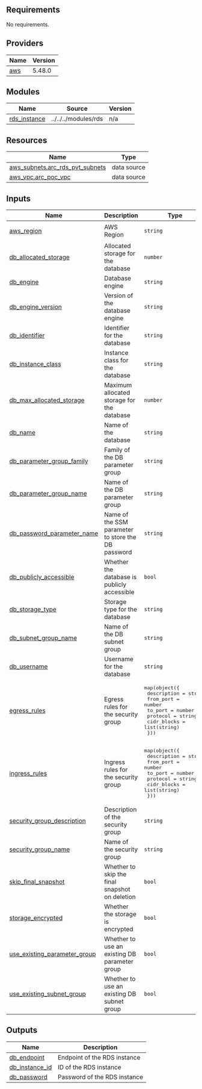 <!-- BEGIN_TF_DOCS -->
## Requirements

No requirements.

## Providers

| Name | Version |
|------|---------|
| <a name="provider_aws"></a> [aws](#provider\_aws) | 5.48.0 |

## Modules

| Name | Source | Version |
|------|--------|---------|
| <a name="module_rds_instance"></a> [rds\_instance](#module\_rds\_instance) | ../../../modules/rds | n/a |

## Resources

| Name | Type |
|------|------|
| [aws_subnets.arc_rds_pvt_subnets](https://registry.terraform.io/providers/hashicorp/aws/latest/docs/data-sources/subnets) | data source |
| [aws_vpc.arc_poc_vpc](https://registry.terraform.io/providers/hashicorp/aws/latest/docs/data-sources/vpc) | data source |

## Inputs

| Name | Description | Type | Default | Required |
|------|-------------|------|---------|:--------:|
| <a name="input_aws_region"></a> [aws\_region](#input\_aws\_region) | AWS Region | `string` | `"us-east-1"` | no |
| <a name="input_db_allocated_storage"></a> [db\_allocated\_storage](#input\_db\_allocated\_storage) | Allocated storage for the database | `number` | n/a | yes |
| <a name="input_db_engine"></a> [db\_engine](#input\_db\_engine) | Database engine | `string` | n/a | yes |
| <a name="input_db_engine_version"></a> [db\_engine\_version](#input\_db\_engine\_version) | Version of the database engine | `string` | n/a | yes |
| <a name="input_db_identifier"></a> [db\_identifier](#input\_db\_identifier) | Identifier for the database | `string` | n/a | yes |
| <a name="input_db_instance_class"></a> [db\_instance\_class](#input\_db\_instance\_class) | Instance class for the database | `string` | n/a | yes |
| <a name="input_db_max_allocated_storage"></a> [db\_max\_allocated\_storage](#input\_db\_max\_allocated\_storage) | Maximum allocated storage for the database | `number` | n/a | yes |
| <a name="input_db_name"></a> [db\_name](#input\_db\_name) | Name of the database | `string` | n/a | yes |
| <a name="input_db_parameter_group_family"></a> [db\_parameter\_group\_family](#input\_db\_parameter\_group\_family) | Family of the DB parameter group | `string` | n/a | yes |
| <a name="input_db_parameter_group_name"></a> [db\_parameter\_group\_name](#input\_db\_parameter\_group\_name) | Name of the DB parameter group | `string` | n/a | yes |
| <a name="input_db_password_parameter_name"></a> [db\_password\_parameter\_name](#input\_db\_password\_parameter\_name) | Name of the SSM parameter to store the DB password | `string` | n/a | yes |
| <a name="input_db_publicly_accessible"></a> [db\_publicly\_accessible](#input\_db\_publicly\_accessible) | Whether the database is publicly accessible | `bool` | `false` | no |
| <a name="input_db_storage_type"></a> [db\_storage\_type](#input\_db\_storage\_type) | Storage type for the database | `string` | n/a | yes |
| <a name="input_db_subnet_group_name"></a> [db\_subnet\_group\_name](#input\_db\_subnet\_group\_name) | Name of the DB subnet group | `string` | n/a | yes |
| <a name="input_db_username"></a> [db\_username](#input\_db\_username) | Username for the database | `string` | n/a | yes |
| <a name="input_egress_rules"></a> [egress\_rules](#input\_egress\_rules) | Egress rules for the security group | <pre>map(object({<br>    description = string<br>    from_port   = number<br>    to_port     = number<br>    protocol    = string<br>    cidr_blocks = list(string)<br>  }))</pre> | n/a | yes |
| <a name="input_ingress_rules"></a> [ingress\_rules](#input\_ingress\_rules) | Ingress rules for the security group | <pre>map(object({<br>    description = string<br>    from_port   = number<br>    to_port     = number<br>    protocol    = string<br>    cidr_blocks = list(string)<br>  }))</pre> | n/a | yes |
| <a name="input_security_group_description"></a> [security\_group\_description](#input\_security\_group\_description) | Description of the security group | `string` | n/a | yes |
| <a name="input_security_group_name"></a> [security\_group\_name](#input\_security\_group\_name) | Name of the security group | `string` | n/a | yes |
| <a name="input_skip_final_snapshot"></a> [skip\_final\_snapshot](#input\_skip\_final\_snapshot) | Whether to skip the final snapshot on deletion | `bool` | `true` | no |
| <a name="input_storage_encrypted"></a> [storage\_encrypted](#input\_storage\_encrypted) | Whether the storage is encrypted | `bool` | `true` | no |
| <a name="input_use_existing_parameter_group"></a> [use\_existing\_parameter\_group](#input\_use\_existing\_parameter\_group) | Whether to use an existing DB parameter group | `bool` | `false` | no |
| <a name="input_use_existing_subnet_group"></a> [use\_existing\_subnet\_group](#input\_use\_existing\_subnet\_group) | Whether to use an existing DB subnet group | `bool` | `false` | no |

## Outputs

| Name | Description |
|------|-------------|
| <a name="output_db_endpoint"></a> [db\_endpoint](#output\_db\_endpoint) | Endpoint of the RDS instance |
| <a name="output_db_instance_id"></a> [db\_instance\_id](#output\_db\_instance\_id) | ID of the RDS instance |
| <a name="output_db_password"></a> [db\_password](#output\_db\_password) | Password of the RDS instance |
<!-- END_TF_DOCS -->